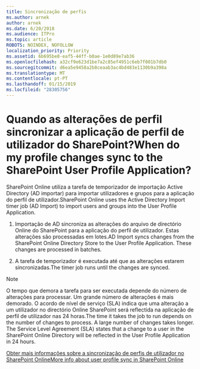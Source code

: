 ```yaml
---
title: Sincronização de perfis
ms.author: arnek
author: arnek
ms.date: 6/20/2018
ms.audience: ITPro
ms.topic: article
ROBOTS: NOINDEX, NOFOLLOW
localization_priority: Priority
ms.assetid: 6b695be8-eaf5-44ff-b0ae-1e0d89e7ab36
ms.openlocfilehash: a32cf9e623d1be7a2c85ef4951c6eb7f001b7db0
ms.sourcegitcommit: d6ea5e9458a2b8ceaab3ac4bd483e1130b9a398a
ms.translationtype: MT
ms.contentlocale: pt-PT
ms.lasthandoff: 01/15/2019
ms.locfileid: "28305756"
---
```

# <a name="when-do-my-profile-changes-sync-to-the-sharepoint-user-profile-application"></a><span data-ttu-id="e2d06-102">Quando as alterações de perfil sincronizar a aplicação de perfil de utilizador do SharePoint?</span><span class="sxs-lookup"><span data-stu-id="e2d06-102">When do my profile changes sync to the SharePoint User Profile Application?</span></span>

<span data-ttu-id="e2d06-103">SharePoint Online utiliza a tarefa de temporizador de importação Active Directory (AD importar) para importar utilizadores e grupos para a aplicação do perfil de utilizador.</span><span class="sxs-lookup"><span data-stu-id="e2d06-103">SharePoint Online uses the Active Directory Import timer job (AD Import) to import users and groups into the User Profile Application.</span></span> 
  
1. <span data-ttu-id="e2d06-p101">Importação de AD sincroniza as alterações do arquivo de directório Online do SharePoint para a aplicação do perfil de utilizador. Estas alterações são processadas em lotes.</span><span class="sxs-lookup"><span data-stu-id="e2d06-p101">AD Import syncs changes from the SharePoint Online Directory Store to the User Profile Application. These changes are processed in batches.</span></span>
    
2. <span data-ttu-id="e2d06-106">A tarefa de temporizador é executada até que as alterações estarem sincronizadas.</span><span class="sxs-lookup"><span data-stu-id="e2d06-106">The timer job runs until the changes are synced.</span></span>
    
> [!NOTE]
> <span data-ttu-id="e2d06-p102">O tempo que demora a tarefa para ser executada depende do número de alterações para processar. Um grande número de alterações é mais demorado. O acordo de nível de serviço (SLA) indica que uma alteração a um utilizador no directório Online SharePoint será reflectida na aplicação de perfil de utilizador nas 24 horas.</span><span class="sxs-lookup"><span data-stu-id="e2d06-p102">The time it takes the job to run depends on the number of changes to process. A large number of changes takes longer. The Service Level Agreement (SLA) states that a change to a user in the SharePoint Online Directory will be reflected in the User Profile Application in 24 hours.</span></span> 
  
[<span data-ttu-id="e2d06-110">Obter mais informações sobre a sincronização de perfis de utilizador no SharePoint Online</span><span class="sxs-lookup"><span data-stu-id="e2d06-110">More info about user profile sync in SharePoint Online</span></span>](https://go.microsoft.com/fwlink/?linkid=875671)
  

